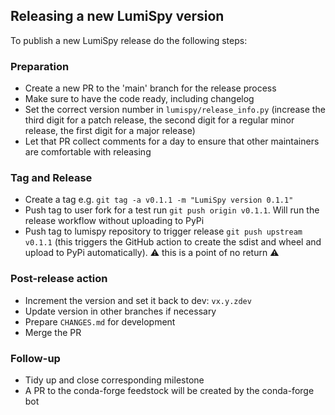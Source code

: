 ## Releasing a new LumiSpy version

To publish a new LumiSpy release do the following steps:

### Preparation
- Create a new PR to the 'main' branch for the release process
- Make sure to have the code ready, including changelog
- Set the correct version number in `lumispy/release_info.py` (increase the third 
  digit for a patch release, the second digit for a regular minor release, the
  first digit for a major release)
- Let that PR collect comments for a day to ensure that other maintainers are comfortable 
  with releasing
  
### Tag and Release
- Create a tag e.g. `git tag -a v0.1.1 -m "LumiSpy version 0.1.1"`
- Push tag to user fork for a test run `git push origin v0.1.1`. Will run the release
  workflow without uploading to PyPi
- Push tag to lumispy repository to trigger release `git push upstream v0.1.1`
  (this triggers the GitHub action to create the sdist and wheel and upload to
  PyPi automatically). :warning: this is a point of no return :warning:
  
 ### Post-release action
- Increment the version and set it back to dev: `vx.y.zdev`
- Update version in other branches if necessary
- Prepare `CHANGES.md` for development
- Merge the PR

### Follow-up

- Tidy up and close corresponding milestone
- A PR to the conda-forge feedstock will be created by the conda-forge bot
